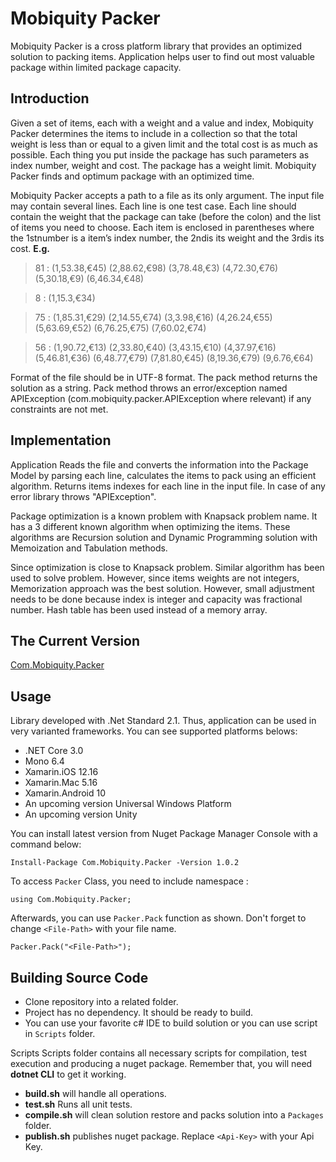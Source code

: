 # Mobiquity Packer


Mobiquity Packer is a cross platform library that provides an optimized solution to packing items. Application helps user to find out most valuable package within limited package capacity.

## Introduction

Given a set of items, each with a weight and a value and index, Mobiquity Packer determines the items to include in a collection so that the total weight is less than or equal to a given limit and the total cost is as much as possible. Each thing you put inside the package has such parameters as index number, weight and cost. The package has a weight limit. Mobiquity Packer finds and optimum package with an optimized time.

Mobiquity Packer accepts a path to a file as its only argument. The input file may contain several lines. Each line is one test case. Each line should contain the weight that the package can take (before the colon) and the list of items you need to choose. Each item is enclosed in parentheses where the 1stnumber is a item’s index number, the 2ndis its weight and the 3rdis its cost. **E.g.**

> 81 : (1,53.38,€45) (2,88.62,€98) (3,78.48,€3) (4,72.30,€76) (5,30.18,€9) (6,46.34,€48)

> 8 : (1,15.3,€34)

> 75 : (1,85.31,€29) (2,14.55,€74) (3,3.98,€16) (4,26.24,€55) (5,63.69,€52) (6,76.25,€75) (7,60.02,€74)

> 56 : (1,90.72,€13) (2,33.80,€40) (3,43.15,€10) (4,37.97,€16) (5,46.81,€36) (6,48.77,€79) (7,81.80,€45) (8,19.36,€79) (9,6.76,€64)


Format of the file should be in UTF-8 format.  The pack method returns the solution as a string. Pack method throws an error/exception named APIException (com.mobiquity.packer.APIException where relevant) if any constraints are not met.

## Implementation
Application Reads the file and converts the information into the Package Model by parsing each line, calculates the items to pack using an efficient algorithm. Returns items indexes for each line in the input file. In case of any error library throws "APIException".

Package optimization is a known problem with Knapsack problem name. It has a 3 different known algorithm when optimizing the items. These algorithms are Recursion solution and Dynamic Programming solution with Memoization and Tabulation methods.

Since optimization is close to Knapsack problem. Similar algorithm has been used to solve problem. However, since items weights are not integers, Memorization approach was the best solution.  However, small adjustment needs to be done because index is integer and capacity was fractional number.  Hash table has been used instead of a memory array.

        
## The Current Version
[Com.Mobiquity.Packer](https://www.nuget.org/packages/Com.Mobiquity.Packer/)

## Usage
Library developed with .Net Standard 2.1. Thus, application can be used in very varianted frameworks. You can see supported platforms belows:
 - .NET Core 3.0
 -   Mono 6.4
 -   Xamarin.iOS 12.16
 -   Xamarin.Mac 5.16
 -   Xamarin.Android 10
 -   An upcoming version Universal Windows Platform
 -   An upcoming version Unity


You can install latest version from Nuget Package Manager Console with a command below:

    Install-Package Com.Mobiquity.Packer -Version 1.0.2

To access `Packer` Class, you need to include namespace :

    using Com.Mobiquity.Packer;

Afterwards, you can use `Packer.Pack` function as shown. Don't forget to change `<File-Path>`  with your file name.

    Packer.Pack("<File-Path>");


## Building Source Code
-   Clone repository into a related folder.
-   Project has no dependency. It should be ready to build.
- You can use your favorite c# IDE to build solution or you can use script in `Scripts` folder.

Scripts 
Scripts folder contains all necessary scripts for compilation, test execution and producing a nuget package. Remember that, you will need <b>dotnet CLI</b> to get it working.

 - <b>build.sh</b> will handle all operations. 
 - <b>test.sh</b> Runs all unit tests. 
 - <b>compile.sh</b> will clean solution restore and packs solution into a `Packages` folder.
 - <b>publish.sh</b> publishes nuget package. Replace  `<Api-Key>`  with your Api Key.
